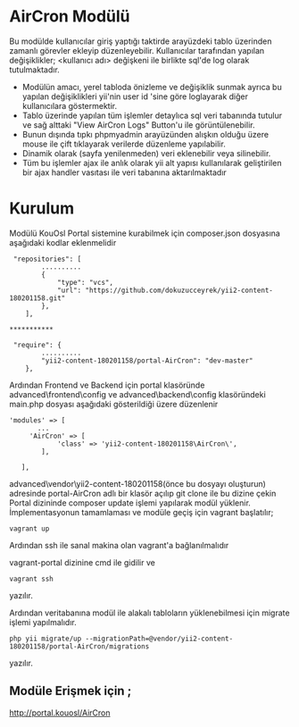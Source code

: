 # AirCron Modülü

Bu modülde kullanıcılar giriş yaptığı taktirde arayüzdeki tablo üzerinden zamanlı görevler ekleyip düzenleyebilir. Kullanıcılar tarafından yapılan değişiklikler; <kullanıcı adı> değişkeni ile birlikte sql'de log olarak tutulmaktadır.


- Modülün amacı, yerel tabloda önizleme ve değişiklik sunmak ayrıca bu yapılan değişiklikleri yii'nin user id 'sine göre loglayarak diğer kullanıcılara göstermektir.
- Tablo üzerinde yapılan tüm işlemler detaylıca sql veri tabanında tutulur ve sağ alttaki  "View AirCron Logs" Button'u ile görüntülenebilir.
- Bunun dışında tıpkı phpmyadmin arayüzünden alışkın olduğu üzere mouse ile çift tıklayarak verilerde düzenleme yapılabilir.
- Dinamik olarak (sayfa yenilenmeden) veri eklenebilir veya silinebilir. 
- Tüm bu işlemler ajax ile anlık olarak yii alt yapısı kullanılarak geliştirilen bir ajax handler vasıtası ile veri tabanına aktarılmaktadır

# Kurulum

Modülü KouOsl Portal sistemine kurabilmek için composer.json dosyasına aşağıdaki kodlar eklenmelidir


```
 "repositories": [
        ..........
        {
            "type": "vcs",
            "url": "https://github.com/dokuzucceyrek/yii2-content-180201158.git"
        },
    ],
    
***********

 "require": {
        ..........
        "yii2-content-180201158/portal-AirCron": "dev-master"
    }, 
 ```
    
    
Ardından Frontend ve Backend için portal klasöründe  advanced\frontend\config ve advanced\backend\config klasöründeki main.php dosyası aşağıdaki gösterildiği üzere düzenlenir


```
'modules' => [
       ...
     'AirCron' => [
            'class' => 'yii2-content-180201158\AirCron\',
        ],

   ],

 ```

advanced\vendor\yii2-content-180201158(önce bu dosyayı oluşturun) adresinde portal-AirCron adlı bir klasör açılıp git clone ile bu dizine çekin
Portal dizininde composer update işlemi yapılarak modül yüklenir.
İmplementasyonun tamamlaması ve modüle geçiş için vagrant başlatılır;

```
vagrant up
```

Ardından ssh ile sanal makina olan vagrant'a bağlanılmalıdır

vagrant-portal dizinine cmd ile gidilir ve

```
vagrant ssh
```

yazılır.

Ardından veritabanına modül ile alakalı tabloların yüklenebilmesi için migrate işlemi yapılmalıdır.

```
php yii migrate/up --migrationPath=@vendor/yii2-content-180201158/portal-AirCron/migrations  
```
yazılır.

## Modüle Erişmek için ;

http://portal.kouosl/AirCron

